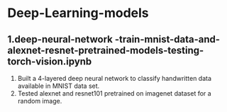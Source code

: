 # Deep-Learning-models
## 1.deep-neural-network -train-mnist-data-and-alexnet-resnet-pretrained-models-testing-torch-vision.ipynb
1. Built a 4-layered deep neural network to classify handwritten data available in MNIST data set.
2. Tested alexnet and resnet101 pretrained on imagenet dataset for a random image.
